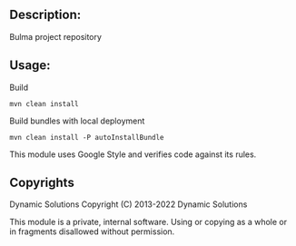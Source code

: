 ## Description:

Bulma project repository

## Usage:

Build
```
mvn clean install
```

Build bundles with local deployment
```
mvn clean install -P autoInstallBundle
```

This module uses Google Style and verifies code against its rules. 
## Copyrights

Dynamic Solutions
Copyright (C) 2013-2022 Dynamic Solutions

This module is a private, internal software. Using or copying as a
whole or in fragments disallowed without permission.
